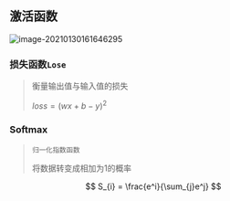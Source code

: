  <!-- 
title: 02-常用函数
sort: 
--> 

## 激活函数

![image-20210130161646295](https://gitee.com/nmdfzf404/Image-hosting/raw/master/2021/image-20210130161646295.png)

### 损失函数`Lose`

> 衡量输出值与输入值的损失
>
> $loss=(wx+b-y)^2$ 

### Softmax

> `归一化指数函数`
>
> 将数据转变成相加为1的概率

$$ S_{i} = \frac{e^i}{\sum_{j}e^j} $$





